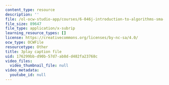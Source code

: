 ```yaml
---
content_type: resource
description: ''
file: /ol-ocw-studio-app/courses/6-046j-introduction-to-algorithms-sma-5503-fall-2005/176299bbd90b57d7ab8dd482fa23768c_vgELyZ9LXX4.vtt
file_size: 89647
file_type: application/x-subrip
learning_resource_types: []
license: https://creativecommons.org/licenses/by-nc-sa/4.0/
ocw_type: OCWFile
resourcetype: Other
title: 3play caption file
uid: 176299bb-d90b-57d7-ab8d-d482fa23768c
video_files:
  video_thumbnail_file: null
video_metadata:
  youtube_id: null
---
```


